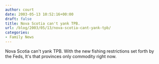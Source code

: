 ```yaml
---
author: court
date: 2003-05-13 10:52:16+00:00
draft: false
title: Nova Scotia can't yank TPB.
url: /blog/2003/05/13/nova-scotia-cant-yank-tpb/
categories:
- Family News
---
```


Nova Scotia can't yank TPB. With the new fishing restrictions set forth by the Feds, It's that provinces only commodity right now.
